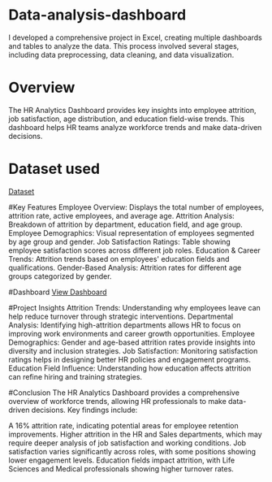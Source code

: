 # Data-analysis-dashboard
I developed a comprehensive project in Excel, creating multiple dashboards and tables to analyze the data. This process involved several stages, including data preprocessing, data cleaning, and data visualization.

# Overview
The HR Analytics Dashboard provides key insights into employee attrition, job satisfaction, age distribution, and education field-wise trends. This dashboard helps HR teams analyze workforce trends and make data-driven decisions.

# Dataset used
<a href=" https://github.com/andree110/Data-analysis-dashboard/blob/main/HR%20Data.xlsx">Dataset</a>

#Key Features
Employee Overview: Displays the total number of employees, attrition rate, active employees, and average age.
Attrition Analysis: Breakdown of attrition by department, education field, and age group.
Employee Demographics: Visual representation of employees segmented by age group and gender.
Job Satisfaction Ratings: Table showing employee satisfaction scores across different job roles.
Education & Career Trends: Attrition trends based on employees' education fields and qualifications.
Gender-Based Analysis: Attrition rates for different age groups categorized by gender.

#Dashboard
<a href="https://github.com/andree110/Data-analysis-dashboard/blob/main/image.png">View Dashboard</a>

#Project Insights
Attrition Trends: Understanding why employees leave can help reduce turnover through strategic interventions.
Departmental Analysis: Identifying high-attrition departments allows HR to focus on improving work environments and career growth opportunities.
Employee Demographics: Gender and age-based attrition rates provide insights into diversity and inclusion strategies.
Job Satisfaction: Monitoring satisfaction ratings helps in designing better HR policies and engagement programs.
Education Field Influence: Understanding how education affects attrition can refine hiring and training strategies.


#Conclusion
The HR Analytics Dashboard provides a comprehensive overview of workforce trends, allowing HR professionals to make data-driven decisions. Key findings include:

A 16% attrition rate, indicating potential areas for employee retention improvements.
Higher attrition in the HR and Sales departments, which may require deeper analysis of job satisfaction and working conditions.
Job satisfaction varies significantly across roles, with some positions showing lower engagement levels.
Education fields impact attrition, with Life Sciences and Medical professionals showing higher turnover rates.
